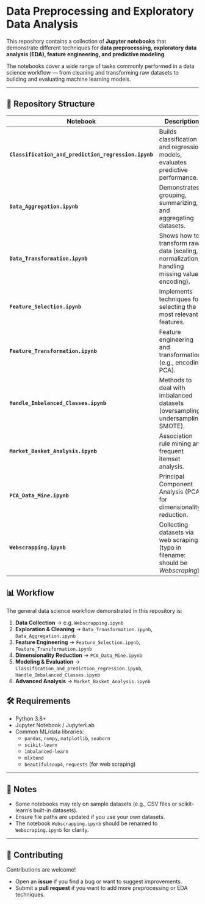 # Data Preprocessing and Exploratory Data Analysis  

This repository contains a collection of **Jupyter notebooks** that demonstrate different techniques for **data preprocessing, exploratory data analysis (EDA), feature engineering, and predictive modeling**.  

The notebooks cover a wide range of tasks commonly performed in a data science workflow — from cleaning and transforming raw datasets to building and evaluating machine learning models.  

---

## 📂 Repository Structure  

| Notebook | Description |
|----------|-------------|
| **`Classification_and_prediction_regression.ipynb`** | Builds classification and regression models, evaluates predictive performance. |
| **`Data_Aggregation.ipynb`** | Demonstrates grouping, summarizing, and aggregating datasets. |
| **`Data_Transformation.ipynb`** | Shows how to transform raw data (scaling, normalization, handling missing values, encoding). |
| **`Feature_Selection.ipynb`** | Implements techniques for selecting the most relevant features. |
| **`Feature_Transformation.ipynb`** | Feature engineering and transformations (e.g., encoding, PCA). |
| **`Handle_Imbalanced_Classes.ipynb`** | Methods to deal with imbalanced datasets (oversampling, undersampling, SMOTE). |
| **`Market_Basket_Analysis.ipynb`** | Association rule mining and frequent itemset analysis. |
| **`PCA_Data_Mine.ipynb`** | Principal Component Analysis (PCA) for dimensionality reduction. |
| **`Webscrapping.ipynb`** | Collecting datasets via web scraping (typo in filename: should be *Webscraping*). |

## 📊 Workflow  

The general data science workflow demonstrated in this repository is:  

1. **Data Collection** → e.g. `Webscrapping.ipynb`  
2. **Exploration & Cleaning** → `Data_Transformation.ipynb`, `Data_Aggregation.ipynb`  
3. **Feature Engineering** → `Feature_Selection.ipynb`, `Feature_Transformation.ipynb`  
4. **Dimensionality Reduction** → `PCA_Data_Mine.ipynb`  
5. **Modeling & Evaluation** → `Classification_and_prediction_regression.ipynb`, `Handle_Imbalanced_Classes.ipynb`  
6. **Advanced Analysis** → `Market_Basket_Analysis.ipynb`  


## 🛠️ Requirements  

- Python 3.8+  
- Jupyter Notebook / JupyterLab  
- Common ML/data libraries:  
  - `pandas`, `numpy`, `matplotlib`, `seaborn`  
  - `scikit-learn`  
  - `imbalanced-learn`  
  - `mlxtend`  
  - `beautifulsoup4`, `requests` (for web scraping)  

---

## 📌 Notes  

- Some notebooks may rely on sample datasets (e.g., CSV files or scikit-learn’s built-in datasets).  
- Ensure file paths are updated if you use your own datasets.  
- The notebook `Webscrapping.ipynb` should be renamed to `Webscraping.ipynb` for clarity.  

---

## 🤝 Contributing  

Contributions are welcome!  

- Open an **issue** if you find a bug or want to suggest improvements.  
- Submit a **pull request** if you want to add more preprocessing or EDA techniques.  


